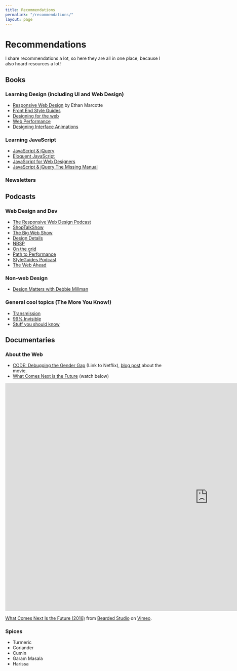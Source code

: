 ```yaml
---
title: Recommendations
permalink: "/recommendations/"
layout: page
---
```


# Recommendations

I share recommendations a lot, so here they are all in one place, because I also hoard resources a lot!

## Books

### Learning Design (including UI and Web Design)
- [Responsive Web Design](https://abookapart.com/products/responsive-web-design) by Ethan Marcotte
- [Front End Style Guides](http://www.maban.co.uk/projects/front-end-style-guides/)
- [Designing for the web](http://www.designingfortheweb.co.uk/)
- [Web Performance](https://andydavies.me/books/#webperformance)
- [Designing Interface Animations](http://rosenfeldmedia.com/books/designing-interface-animation/)



### Learning JavaScript
- [JavaScript & jQuery](https://www.amazon.com/JavaScript-JQuery-Interactive-Front-End-Development/dp/1118531647)
- [Eloquent JavaScript](https://www.amazon.com/Eloquent-JavaScript-2nd-Ed-Introduction/dp/1593275846/ref=sr_1_8?s=books&ie=UTF8&qid=1502142089&sr=1-8&keywords=javascript)
- [JavaScript for Web Designers](https://abookapart.com/products/javascript-for-web-designers)
- [JavaScript & jQuery The Missing Manual]( https://www.amazon.com/JavaScript-jQuery-Missing-Manual-Manuals/dp/1491947071/ref=sr_1_3?ie=UTF8&qid=1502142181&sr=8-3&keywords=javascript+jquery)

### Newsletters

## Podcasts


### Web Design and Dev
* [The Responsive Web Design Podcast](http://responsivewebdesign.com/podcast/)
* [ShopTalkShow](http://shoptalkshow.com/)
* [The Big Web Show](http://5by5.tv/bigwebshow)
* [Design Details](http://www.designdetails.fm/)
* [NBSP](http://goodstuff.fm/nbsp)
* [On the grid](http://5by5.tv/onthegrid)
* [Path to Performance](http://pathtoperf.com/)
* [StyleGuides Podcast](http://styleguides.io/podcast/)
* [The Web Ahead](http://5by5.tv/webahead)

### Non-web Design
* [Design Matters with Debbie Millman](http://designobserver.com/topic/designmatters/1039)

### General cool topics (The More You Know!)
* [Transmission](http://goodstuff.fm/transmission/)
* [99% Invisible](http://99percentinvisible.org/)
* [Stuff you should know](http://www.stuffyoushouldknow.com/podcasts/)

## Documentaries
### About the Web
* [CODE: Debugging the Gender Gap](https://www.netflix.com/title/80130565) (Link to Netflix), [blog post]() about the movie. 
* [What Comes Next is the Future](http://www.futureisnext.com) (watch below)
<iframe src="https://player.vimeo.com/video/177267839?byline=0&portrait=0" width="1280" height="720" frameborder="0" webkitallowfullscreen mozallowfullscreen allowfullscreen></iframe> <p><a href="https://vimeo.com/177267839">What Comes Next Is the Future (2016)</a> from <a href="https://vimeo.com/bearded">Bearded Studio</a> on <a href="https://vimeo.com">Vimeo</a>.</p>

### Spices
* Turmeric
* Coriander
* Cumin
* Garam Masala
* Harissa
